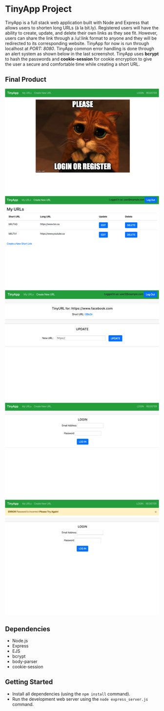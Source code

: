 # TinyApp Project

TinyApp is a full stack web application built with Node and Express that allows users to shorten long URLs (à la bit.ly).
Registered users will have the ability to create, update, and delete their own links as they see fit. However, users can share 
the link through a /u/:link format to anyone and they will be redirected to its corresponding website. TinyApp for now is 
run through localhost at *PORT: 8080*. TinyApp common error handling is done through an alert system as shown below in the 
last screenshot. TinyApp uses **bcrypt** to hash the passwords and **cookie-session** for cookie encryption to give the user 
a secure and comfortable time while creating a short URL. 

## Final Product

!["TinyApp homepage when not logged in."](https://github.com/tomaswen/tinyapp/blob/master/docs/tinyapp-home.png)
!["TinyApp main page displaying all URLs owned by the user"](https://github.com/tomaswen/tinyapp/blob/master/docs/tinyapp-urls.png)
!["TinyApp page for a specific short URL"](https://github.com/tomaswen/tinyapp/blob/master/docs/tinyapp-specificUrl.png)
!["TinyApp login page"](https://github.com/tomaswen/tinyapp/blob/master/docs/tinyapp-login.png)
!["TinyApp common error handling"](https://github.com/tomaswen/tinyapp/blob/master/docs/tinyapp-error.png)

## Dependencies

- Node.js
- Express
- EJS
- bcrypt
- body-parser
- cookie-session

## Getting Started

- Install all dependencies (using the `npm install` command).
- Run the development web server using the `node express_server.js` command.
